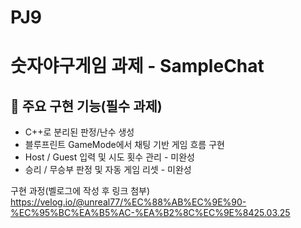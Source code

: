 # PJ9
# 숫자야구게임 과제 - SampleChat
## 🎯 주요 구현 기능(필수 과제)
- C++로 분리된 판정/난수 생성
- 블루프린트 GameMode에서 채팅 기반 게임 흐름 구현
- Host / Guest 입력 및 시도 횟수 관리 - 미완성
- 승리 / 무승부 판정 및 자동 게임 리셋 - 미완성

구현 과정(벨로그에 작성 후 링크 첨부)
https://velog.io/@unreal77/%EC%88%AB%EC%9E%90-%EC%95%BC%EA%B5%AC-%EA%B2%8C%EC%9E%8425.03.25
